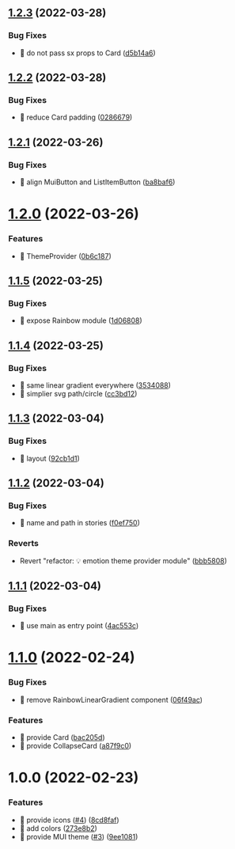 ## [1.2.3](https://github.com/ctrlup-io/rainbow-react/compare/v1.2.2...v1.2.3) (2022-03-28)


### Bug Fixes

* 🐛 do not pass sx props to Card ([d5b14a6](https://github.com/ctrlup-io/rainbow-react/commit/d5b14a6f7b2393b8823999f33c3a3a0f0a41328f))

## [1.2.2](https://github.com/ctrlup-io/rainbow-react/compare/v1.2.1...v1.2.2) (2022-03-28)


### Bug Fixes

* 🐛 reduce Card padding ([0286679](https://github.com/ctrlup-io/rainbow-react/commit/028667976fae4d1bf38e2e875b7323251343f477))

## [1.2.1](https://github.com/ctrlup-io/rainbow-react/compare/v1.2.0...v1.2.1) (2022-03-26)


### Bug Fixes

* 🐛 align MuiButton and ListItemButton ([ba8baf6](https://github.com/ctrlup-io/rainbow-react/commit/ba8baf634c8e36839f7a45774d2765a25b8bbc65))

# [1.2.0](https://github.com/ctrlup-io/rainbow-react/compare/v1.1.5...v1.2.0) (2022-03-26)


### Features

* 🎸 ThemeProvider ([0b6c187](https://github.com/ctrlup-io/rainbow-react/commit/0b6c187373bc08b674ab70c2947bcf41f5a36bbd))

## [1.1.5](https://github.com/ctrlup-io/rainbow-react/compare/v1.1.4...v1.1.5) (2022-03-25)


### Bug Fixes

* 🐛 expose Rainbow module ([1d06808](https://github.com/ctrlup-io/rainbow-react/commit/1d068089ec70324d3fd4542c81f6a8a892a09d61))

## [1.1.4](https://github.com/ctrlup-io/rainbow-react/compare/v1.1.3...v1.1.4) (2022-03-25)


### Bug Fixes

* 🐛 same linear gradient everywhere ([3534088](https://github.com/ctrlup-io/rainbow-react/commit/35340889b4b7e22c1fbbeddadcd420b20c14f451))
* 🐛 simplier svg path/circle ([cc3bd12](https://github.com/ctrlup-io/rainbow-react/commit/cc3bd12b054f9a276e854ee9a59f500d4c737e34))

## [1.1.3](https://github.com/ctrlup-io/rainbow-react/compare/v1.1.2...v1.1.3) (2022-03-04)


### Bug Fixes

* 🐛 layout ([92cb1d1](https://github.com/ctrlup-io/rainbow-react/commit/92cb1d182118564e26fc647d89dccc5a8fdab6df))

## [1.1.2](https://github.com/ctrlup-io/rainbow-react/compare/v1.1.1...v1.1.2) (2022-03-04)


### Bug Fixes

* 🐛 name and path in stories ([f0ef750](https://github.com/ctrlup-io/rainbow-react/commit/f0ef750e73b84b8d871bdfeee78f0b1d4d01e2ef))


### Reverts

* Revert "refactor: 💡 emotion theme provider module" ([bbb5808](https://github.com/ctrlup-io/rainbow-react/commit/bbb580848e5df025d3d541afa2980d21e86bec25))

## [1.1.1](https://github.com/ctrlup-io/rainbow-react/compare/v1.1.0...v1.1.1) (2022-03-04)


### Bug Fixes

* 🐛 use main as entry point ([4ac553c](https://github.com/ctrlup-io/rainbow-react/commit/4ac553c27fbd75b59dc4eddc7fff1c54f0cebc41))

# [1.1.0](https://github.com/ctrlup-io/rainbow-react/compare/v1.0.0...v1.1.0) (2022-02-24)


### Bug Fixes

* 🐛 remove RainbowLinearGradient component ([06f49ac](https://github.com/ctrlup-io/rainbow-react/commit/06f49ac7d1a1b6911c5037ffd2d6d6adc74c74ce))


### Features

* 🎸 provide Card ([bac205d](https://github.com/ctrlup-io/rainbow-react/commit/bac205dcb128f22ad2cb6e314059039699e831fc))
* 🎸 provide CollapseCard ([a87f9c0](https://github.com/ctrlup-io/rainbow-react/commit/a87f9c0b32116fb5d329b99b03eb9b37daf6d95d))

# 1.0.0 (2022-02-23)


### Features

*  🎸 provide icons ([#4](https://github.com/ctrlup-io/rainbow-react/issues/4)) ([8cd8faf](https://github.com/ctrlup-io/rainbow-react/commit/8cd8faf9d283a0290f16691a275ee3e636be6b54))
* 🎸 add colors ([273e8b2](https://github.com/ctrlup-io/rainbow-react/commit/273e8b2f29d03b6d442a3eb73978b4e34bf69349))
* 🎸 provide MUI theme ([#3](https://github.com/ctrlup-io/rainbow-react/issues/3)) ([9ee1081](https://github.com/ctrlup-io/rainbow-react/commit/9ee1081c4b5f808fd0ce0805d5b1ce08f45ea1de))
